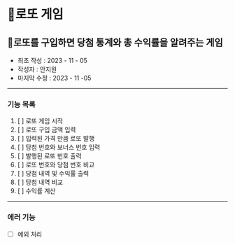 🎱로또 게임
=======
🎱로또를 구입하면 당첨 통계와 총 수익률을 알려주는 게임
-------------
* 최초 작성 : 2023 - 11 - 05
* 작성자 : 안지원
* 마지막 수정 : 2023 - 11 -05
--------------
### 기능 목록
1. [ ] 로또 게임 시작
2. [ ] 로또 구입 금액 입력
3. [ ] 입력된 가격 만큼 로또 발행
4. [ ] 당첨 번호와 보너스 번호 입력
5. [ ] 발행된 로또 번호 출력
6. [ ] 로또 번호와 당첨 번호 비교
7. [ ] 당첨 내역 및 수익률 출력
8. [ ] 당첨 내역 비교
9. [ ] 수익률 계산

-----
### 에러 기능
- [ ] 예외 처리